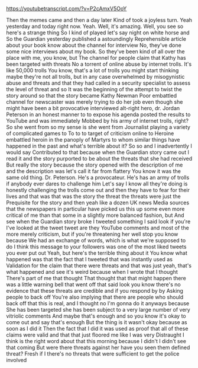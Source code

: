 https://youtubetranscript.com/?v=P2cAmxV5OoY

 Then the memes came and then a day later Kind of took a joyless turn. Yeah yesterday and today right now. Yeah. Well, it's amazing. Well, you see so here's a strange thing So I kind of played let's say night on white horse and So the Guardian yesterday published a astoundingly Reprehensible article about your book know about the channel for interview No, they've done some nice interviews about my book. So they've been kind of all over the place with me, you know, but The channel for people claim that Kathy has been targeted with threats No a torrent of online abuse by internet trolls. It's like 50,000 trolls You know, that's a lot of trolls you might start thinking maybe they're not all trolls, but in any case overwhelmed by misogynistic abuse and threats and that they had called in a security specialist to assess the level of threat and so It was the beginning of the attempt to twist the story around so that the story became Kathy Newman Poor embattled channel for newscaster was merely trying to do her job even though she might have been a bit provocative interviewed alt-right hero, dr. Jordan Peterson in an honest manner to to expose his agenda posted the results to YouTube and was immediately Mobbed by his army of internet trolls, right? So she went from so my sense is she went from Journalist playing a variety of complicated games to To to to target of criticism online to Heroine embattled heroin in the panoply of Martyrs to whom similar things have happened in the past and what's terrible about it? So so and I inadvertently I would say Contributed to that because when the Guardian story came out I read it and the story purported to be about the threats that she had received But really the story because the story opened with the description of me and the description was let's call it far from flattery You know it was the same old thing. Dr. Peterson. He's a provocateur. He's has an army of trolls if anybody ever dares to challenge him Let's say I know all they're doing is honestly challenging the trolls come out and then they have to fear for their lives and that was that was the story the threat the threats were just the Prequisite for the story and then yeah like a dozen UK news Media sources that the newspapers in particular have picked us this up some even more critical of me than that some in a slightly more balanced fashion, but And see when the Guardian story broke I tweeted something I said look if you're I've looked at the tweet tweet are they YouTube comments and most of the more merely criticism, but if you're threatening her well stop you know because We had an exchange of words, which is what we're supposed to do I think this message to your followers was one of the most liked tweets you ever put out Yeah, but here's the terrible thing about it You know what happened was that the fact that I tweeted that was instantly used as Validation for the claim that there were threats and that was just yeah, that's what happened and see it's weird because when I wrote that I thought There's part of me that thought That thought that that might happen there was a little warning bell that went off that said look you know there's no evidence that these threats are credible and if you respond by by Asking people to back off You're also implying that there are people who should back off that this is real, and I thought no I'm gonna do it anyways because She has been targeted she has been subject to a very large number of very vitriolic comments And maybe that's enough and so you know it's okay to come out and say that's enough But the thing is it wasn't okay because as soon as I did it Then the fact that I did it was used as proof that all of these claims were valid and that that just floored me like I was very Distraught I think is the right word about that this morning because I didn't I didn't see that coming But were there threats against her have you seen them defined threat? Fresh if I there's no threats that were sufficient to get the police involved